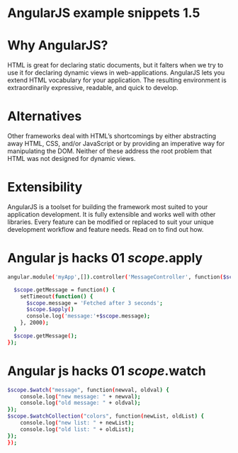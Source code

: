 # AngularJS example snippets 1.5

# Why AngularJS?

HTML is great for declaring static documents, but it falters when we try to use it for declaring dynamic views in web-applications. AngularJS lets you extend HTML vocabulary for your application. The resulting environment is extraordinarily expressive, readable, and quick to develop.

# Alternatives

Other frameworks deal with HTML’s shortcomings by either abstracting away HTML, CSS, and/or JavaScript or by providing an imperative way for manipulating the DOM. Neither of these address the root problem that HTML was not designed for dynamic views.

# Extensibility

AngularJS is a toolset for building the framework most suited to your application development. It is fully extensible and works well with other libraries. Every feature can be modified or replaced to suit your unique development workflow and feature needs. Read on to find out how.

# Angular js hacks 01 $scope.$apply

```bash
angular.module('myApp',[]).controller('MessageController', function($scope) {

  $scope.getMessage = function() {
    setTimeout(function() {
      $scope.message = 'Fetched after 3 seconds';
      $scope.$apply()
      console.log('message:'+$scope.message);
    }, 2000);
  }
  $scope.getMessage();
});
```


# Angular js hacks 01 $scope.$watch

```bash
$scope.$watch("message", function(newval, oldval) {
    console.log("new message: " + newval);
    console.log("old message: " + oldval);
});
$scope.$watchCollection("colors", function(newList, oldList) {
    console.log("new list: " + newList);
    console.log("old list: " + oldList);
});
});
```
